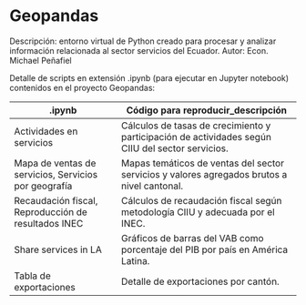 # Geopandas
Descripción: entorno virtual de Python creado para procesar y analizar información relacionada al sector servicios del Ecuador.
Autor: Econ. Michael Peñafiel

Detalle de scripts en extensión .ipynb (para ejecutar en Jupyter notebook) contenidos en el proyecto Geopandas:

| .ipynb | Código para reproducir_descripción |
| ------ | ---------------------------------- |
| Actividades en servicios | Cálculos de tasas de crecimiento y participación de actividades según CIIU del sector servicios. |
| Mapa de ventas de servicios, Servicios por geografía | Mapas temáticos de ventas del sector servicios y valores agregados brutos a nivel cantonal.|
| Recaudación fiscal, Reproducción de resultados INEC | Cálculos de recaudación fiscal según metodología CIIU y adecuada por el INEC. |
| Share services in LA | Gráficos de barras del VAB como porcentaje del PIB por país en América Latina. |
| Tabla de exportaciones | Detalle de exportaciones por cantón. |


